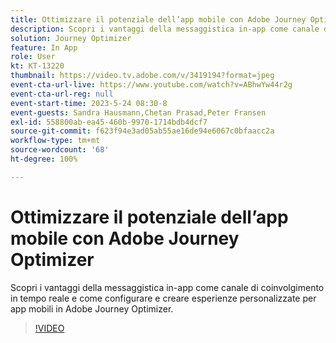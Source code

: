 ```yaml
---
title: Ottimizzare il potenziale dell’app mobile con Adobe Journey Optimizer
description: Scopri i vantaggi della messaggistica in-app come canale di coinvolgimento in tempo reale e come configurare e creare esperienze personalizzate per app mobili in Adobe Journey Optimizer.
solution: Journey Optimizer
feature: In App
role: User
kt: KT-13220
thumbnail: https://video.tv.adobe.com/v/3419194?format=jpeg
event-cta-url-live: https://www.youtube.com/watch?v=ABhwYw44r2g
event-cta-url-reg: null
event-start-time: 2023-5-24 08:30-8
event-guests: Sandra Hausmann,Chetan Prasad,Peter Fransen
exl-id: 558800ab-ea45-460b-9970-1714bdb4dcf7
source-git-commit: f623f94e3ad05ab55ae16de94e6067c0bfaacc2a
workflow-type: tm+mt
source-wordcount: '68'
ht-degree: 100%

---
```


# Ottimizzare il potenziale dell’app mobile con Adobe Journey Optimizer

Scopri i vantaggi della messaggistica in-app come canale di coinvolgimento in tempo reale e come configurare e creare esperienze personalizzate per app mobili in Adobe Journey Optimizer.

>[!VIDEO](https://video.tv.adobe.com/v/3419194/?quality=12&learn=on)

